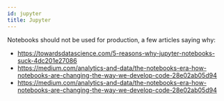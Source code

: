 ```yaml
---
id: jupyter
title: Jupyter
---
```


Notebooks should not be used for production, a few articles saying why:

- https://towardsdatascience.com/5-reasons-why-jupyter-notebooks-suck-4dc201e27086
- https://medium.com/analytics-and-data/the-notebooks-era-how-notebooks-are-changing-the-way-we-develop-code-28e02ab05d94
- https://medium.com/analytics-and-data/the-notebooks-era-how-notebooks-are-changing-the-way-we-develop-code-28e02ab05d94
